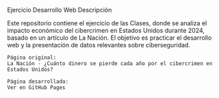 Ejercicio Desarrollo Web
Descripción

Este repositorio contiene el ejercicio de las Clases, donde se analiza el impacto económico del cibercrimen en Estados Unidos durante 2024, basado en un artículo de La Nación.
El objetivo es practicar el desarrollo web y la presentación de datos relevantes sobre ciberseguridad.

    Página original:
    La Nación - ¿Cuánto dinero se pierde cada año por el cibercrimen en Estados Unidos?

    Página desarrollada:
    Ver en GitHub Pages

